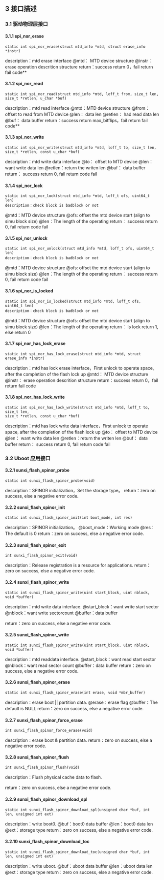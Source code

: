 ## 3 接口描述

### 3.1 驱动物理层接口

#### 3.1.1 spi_nor_erase

```
static int spi_nor_erase(struct mtd_info *mtd, struct erase_info *instr)
```

description：mtd erase interface
@mtd： MTD device structure
@instr： erase operation descrition structure
return：success return 0，fail return fail code**

#### 3.1.2 spi_nor_read

```
static int spi_nor_read(struct mtd_info *mtd, loff_t from, size_t len,
size_t *retlen, u_char *buf)
```

description：mtd read interface
@mtd：MTD device structure
@from： offset to read from MTD device
@len： data len
@retlen： had read data len
@buf： data buffer
return：success return max_bitflips，fail return fail code**

#### 3.1.3 spi_nor_write

```
static int spi_nor_write(struct mtd_info *mtd, loff_t to, size_t len,
size_t *retlen, const u_char *buf)
```

description：mtd write data interface
@to： offset to MTD device
@len： want write data len
@retlen：return the writen len
@buf： data buffer
return： success return 0, fail return code fail

#### 3.1.4 spi_nor_lock

```
static int spi_nor_lock(struct mtd_info *mtd, loff_t ofs, uint64_t len)
description：check block is badblock or not
```

@mtd：MTD device structure
@ofs: offset the mtd device start (align to simu block size)
@len：The length of the operating
return： success return 0, fail return code fail

#### 3.1.5 spi_nor_unlock

```
static int spi_nor_unlock(struct mtd_info *mtd, loff_t ofs, uint64_t len)
description：check block is badblock or not
```

@mtd：MTD device structure
@ofs: offset the mtd device start (align to simu block size)
@len：The length of the operating
return： success return 0, fail return code fail

#### 3.1.6 spi_nor_is_locked

```
static int spi_nor_is_locked(struct mtd_info *mtd, loff_t ofs, uint64_t len)
description：check block is badblock or not
```

@mtd：MTD device structure
@ofs: offset the mtd device start (align to simu block size)
@len：The length of the operating
return： Is lock return 1, else return 0

#### 3.1.7 spi_nor_has_lock_erase

```
static int spi_nor_has_lock_erase(struct mtd_info *mtd, struct erase_info *instr)
```

description：mtd has lock erase interface，First unlock to operate space, after the
completion of the flash lock up
@mtd： MTD device structure
@instr： erase operation descrition structure
return：success return 0，fail return fail code

#### 3.1.8 spi_nor_has_lock_write

```
static int spi_nor_has_lock_write(struct mtd_info *mtd, loff_t to, size_t len,
size_t *retlen, const u_char *buf)
```

description：mtd has lock write data interface，First unlock to operate space, after
the completion of the flash lock up
@to： offset to MTD device
@len： want write data len
@retlen：return the writen len
@buf： data buffer
return： success return 0, fail return code fail

### 3.2 Uboot 应用接口

#### 3.2.1 sunxi_flash_spinor_probe

```
static int sunxi_flash_spinor_probe(void)
```

description：SPINOR initialization，Set the storage type。
return：zero on success, else a negative error code.

#### 3.2.2 sunxi_flash_spinor_init

```
static int sunxi_flash_spinor_init(int boot_mode, int res)
```


description：SPINOR initialization。
@boot_mode：Working mode
@res：The default is 0
return：zero on success, else a negative error code.

#### 3.2.3 sunxi_flash_spinor_exit

```
int sunxi_flash_spinor_exit(void)
```


description：Release registration is a resource for applications.
return：zero on success, else a negative error code.

#### 3.2.4 sunxi_flash_spinor_write

```
static int sunxi_flash_spinor_write(uint start_block, uint nblock, void *buffer)
```

description：mtd write data interface.
@start_block：want write start sector
@nblock：want write sectorcount
@buffer：data buffer

return：zero on success, else a negative error code.

#### 3.2.5 sunxi_flash_spinor_write

```
static int sunxi_flash_spinor_write(uint start_block, uint nblock, void *buffer)
```


description：mtd readdata interface.
@start_block：want read start sector
@nblock：want read sector count
@buffer：data buffer
return：zero on success, else a negative error code.

#### 3.2.6 sunxi_flash_spinor_erase

```
static int sunxi_flash_spinor_erase(int erase, void *mbr_buffer)
```

description：erase boot || partition data.
@erase：erase flag
@buffer：The default is NULL
return：zero on success, else a negative error code.

#### 3.2.7 sunxi_flash_spinor_force_erase

```
int sunxi_flash_spinor_force_erase(void)
```


description：erase boot & partition data.
return：zero on success, else a negative error code.

#### 3.2.8 sunxi_flash_spinor_flush

```
int sunxi_flash_spinor_flush(void)
```

description：Flush physical cache data to flash.

return：zero on success, else a negative error code.

#### 3.2.9 sunxi_flash_spinor_download_spl

```
static int sunxi_flash_spinor_download_spl(unsigned char *buf, int len, unsigned int ext)
```

description：write boot0.
@buf：boot0 data buffer
@len：boot0 data len
@ext：storage type
return：zero on success, else a negative error code.

#### 3.2.10 sunxi_flash_spinor_download_toc

```
static int sunxi_flash_spinor_download_toc(unsigned char *buf, int len, unsigned int ext)
```

description：write uboot.
@buf：uboot data buffer
@len：uboot data len
@ext：storage type
return：zero on success, else a negative error code.
